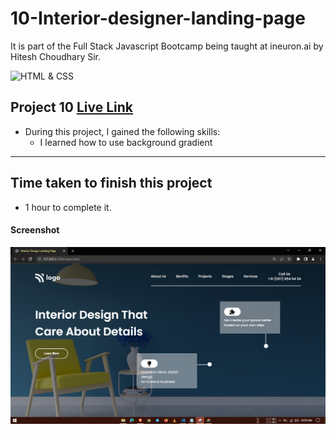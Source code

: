# 10-Interior-designer-landing-page
It is part of the Full Stack Javascript Bootcamp being taught at ineuron.ai by Hitesh Choudhary Sir.

![HTML & CSS](https://img.shields.io/badge/Project1-HTML%26CSS-brightgreen)


## Project 10 [Live Link](https://interior-designer-landing-page.netlify.app/)

-   During this project, I gained the following skills:
    -   I learned how to use background gradient
---

## Time taken to finish this project

-   1 hour to complete it.


#### Screenshot

![Webpage](./screenshot/1.PNG)